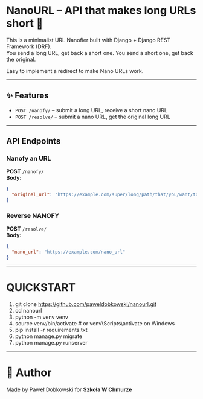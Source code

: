 # NanoURL – API that makes long URLs short 🔗

This is a minimalist URL Nanofier built with Django + Django REST Framework (DRF).  
You send a long URL, get back a short one. You send a short one, get back the original.

Easy to implement a redirect to make Nano URLs work.

---

## ✨ Features

- `POST /nanofy/` – submit a long URL, receive a short nano URL  
- `POST /resolve/` – submit a nano URL, get the original long URL  

---

## API Endpoints

### Nanofy an URL

**POST** `/nanofy/`  
**Body:**

```json
{
  "original_url": "https://example.com/super/long/path/that/you/want/to/nanofy"
}
```

### Reverse NANOFY

**POST** `/resolve/`  
**Body:**

```json
{
  "nano_url": "https://example.com/nano_url"
}
```

---

# QUICKSTART

1) git clone https://github.com/paweldobkowski/nanourl.git
2) cd nanourl
3) python -m venv venv
4) source venv/bin/activate  # or venv\Scripts\activate on Windows
5) pip install -r requirements.txt
6) python manage.py migrate
7) python manage.py runserver

---

# 💼 Author
Made by Paweł Dobkowski for __Szkoła W Chmurze__